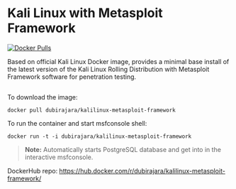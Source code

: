 # Kali Linux with Metasploit Framework

[![Docker Pulls](https://img.shields.io/docker/pulls/dubirajara/kalilinux-metasploit-framework.svg)](https://hub.docker.com/r/dubirajara/kalilinux-metasploit-framework)

Based on official Kali Linux Docker image, provides a minimal base install of the latest version of the Kali Linux Rolling Distribution with 
Metasploit Framework software for penetration testing.

##

To download the image:  

```
docker pull dubirajara/kalilinux-metasploit-framework
```


To run the container and start msfconsole shell:  

```
docker run -t -i dubirajara/kalilinux-metasploit-framework
```

> **Note:** Automatically starts PostgreSQL database and get into in the interactive msfconsole.

DockerHub repo: https://hub.docker.com/r/dubirajara/kalilinux-metasploit-framework/